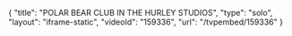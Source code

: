 {
    "title": "POLAR BEAR CLUB IN THE HURLEY STUDIOS",
    "type": "solo",
    "layout": "iframe-static",
    "videoId": "159336",
    "url": "\/tvpembed\/159336"
}